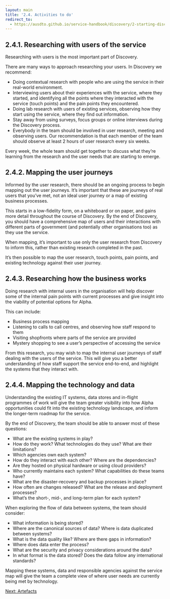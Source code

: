 ```yaml
---
layout: main
title: '2.4. Activities to do'
redirect_to:
  - https://ausdto.github.io/service-handbook/discovery/2-starting-discovery/2-4-activities.html
---
```


## 2.4.1. Researching with users of the service

Researching with users is the most important part of Discovery.

There are many ways to approach researching your users. In Discovery we recommend:

- Doing contextual research with people who are using the service in their real-world environment.
- Interviewing users about their experiences with the service, where they started, and identifying all the points where they interacted with the service (touch points) and the pain points they encountered.
- Doing lab research with users of existing services, observing how they start using the service, where they find out information.
- Stay away from using surveys, focus groups or online interviews during the Discovery process.
- Everybody in the team should be involved in user research, meeting and observing users. Our recommendation is that each member of the team should observe at least 2 hours of user research every six weeks.

Every week, the whole team should get together to discuss what they’re learning from the research and the user needs that are starting to emerge.

## 2.4.2. Mapping the user journeys

Informed by the user research, there should be an ongoing process to begin mapping out the user journeys. It’s important that these are journeys of real users that you’ve met, not an ideal user journey or a map of existing business processes.

This starts in a low-fidelity form, on a whiteboard or on paper, and gains more detail throughout the course of Discovery. By the end of Discovery, you should have a comprehensive map of users and their interactions with different parts of government (and potentially other organisations too) as they use the service.

When mapping, it’s important to use only the user research from Discovery to inform this, rather than existing research completed in the past.

It’s then possible to map the user research, touch points, pain points, and existing technology against their user journey.

## 2.4.3. Researching how the business works

Doing research with internal users in the organisation will help discover some of the internal pain points with current processes and give insight into the viability of potential options for Alpha.

This can include:
- Business process mapping
- Listening to calls to call centres, and observing how staff respond to them
- Visiting shopfronts where parts of the service are provided
- Mystery shopping to see a user’s perspective of accessing the service

From this research, you may wish to map the internal user journeys of staff dealing with the users of the service. This will give you a better understanding of how staff support the service end-to-end, and highlight the systems that they interact with.

## 2.4.4. Mapping the technology and data

Understanding the existing IT systems, data stores and in-flight programmes of work will give the team greater visibility into how Alpha opportunities could fit into the existing technology landscape, and inform the longer-term roadmap for the service.

By the end of Discovery, the team should be able to answer most of these questions:

- What are the existing systems in play?
- How do they work? What technologies do they use? What are their limitations?
- Which agencies own each system?
- How do they interact with each other? Where are the dependencies?
- Are they hosted on physical hardware or using cloud providers?
- Who currently maintains each system? What capabilities do these teams have?
- What are the disaster-recovery and backup processes in place?
- How often are changes released? What are the release and deployment processes?
- What’s the short-, mid-, and long-term plan for each system?

When exploring the flow of data between systems, the team should consider:

- What information is being stored?
- Where are the canonical sources of data? Where is data duplicated between systems?
- What is the data quality like? Where are there gaps in information?
- Where does data enter the process?
- What are the security and privacy considerations around the data?
- In what format is the data stored? Does the data follow any international standards?

Mapping these systems, data and responsible agencies against the service map will give the team a complete view of where user needs are currently being met by technology.

[Next: Artefacts](2-5-artefacts.html)
